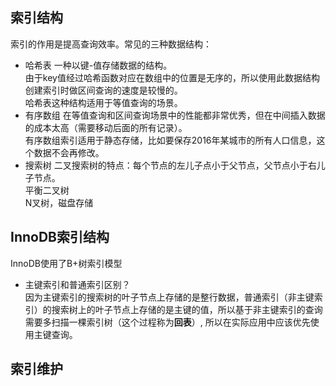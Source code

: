 

## 索引结构
索引的作用是提高查询效率。常见的三种数据结构：
* 哈希表
一种以键-值存储数据的结构。  
由于key值经过哈希函数对应在数组中的位置是无序的，所以使用此数据结构创建索引时做区间查询的速度是较慢的。  
哈希表这种结构适用于等值查询的场景。  
* 有序数组
在等值查询和区间查询场景中的性能都非常优秀，但在中间插入数据的成本太高（需要移动后面的所有记录）。  
有序数组索引适用于静态存储，比如要保存2016年某城市的所有人口信息，这个数据不会再修改。  
* 搜索树
二叉搜索树的特点：每个节点的左儿子点小于父节点，父节点小于右儿子节点。  
平衡二叉树  
N叉树，磁盘存储  
## InnoDB索引结构
InnoDB使用了B+树索引模型  
* 主键索引和普通索引区别？  
因为主键索引的搜索树的叶子节点上存储的是整行数据，普通索引（非主键索引）的搜索树上的叶子节点上存储的是主键的值，所以基于非主键索引的查询需要多扫描一棵索引树（这个过程称为**回表**）,
所以在实际应用中应该优先使用主键查询。  

## 索引维护